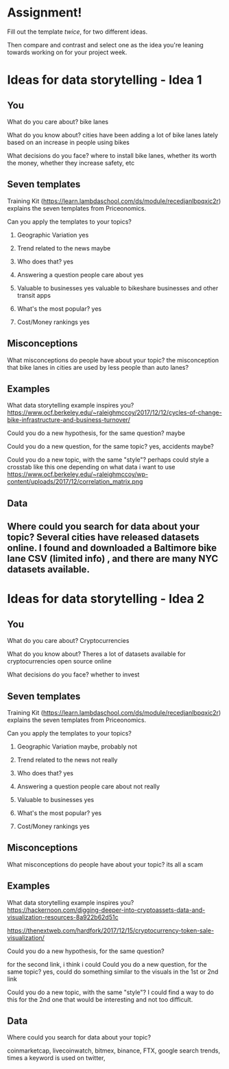 # Assignment!

Fill out the template *twice*, for two different ideas.

Then compare and contrast and select one as the idea you're leaning towards
working on for your project week.


# Ideas for data storytelling - Idea 1

## You

What do you care about?
bike lanes

What do you know about?
cities have been adding a lot of bike lanes lately based on an increase in people using bikes

What decisions do you face?
where to install bike lanes, whether its worth the money, whether they increase safety, etc   

## Seven templates

Training Kit (https://learn.lambdaschool.com/ds/module/recedjanlbpqxic2r) explains the seven templates from Priceonomics.

Can you apply the templates to your topics? 

1. Geographic Variation
yes

2. Trend related to the news
maybe

3. Who does that?
yes

4. Answering a question people care about
yes

5. Valuable to businesses
yes valuable to bikeshare businesses and other transit apps

6. What's the most popular?
yes

7. Cost/Money rankings
yes

## Misconceptions

What misconceptions do people have about your topic?
the misconception that bike lanes in cities are used by less people than auto lanes?


## Examples

What data storytelling example inspires you?
https://www.ocf.berkeley.edu/~raleighmccoy/2017/12/12/cycles-of-change-bike-infrastructure-and-business-turnover/

Could you do a new hypothesis, for the same question?
maybe

Could you do a new question, for the same topic?
yes, accidents maybe?

Could you do a new topic, with the same "style"?
perhaps could style a crosstab like this one depending on what data i want to use 
https://www.ocf.berkeley.edu/~raleighmccoy/wp-content/uploads/2017/12/correlation_matrix.png

## Data

Where could you search for data about your topic?
Several cities have released datasets online. I found and downloaded a Baltimore bike lane CSV (limited info) , and there are many NYC datasets available.
---

# Ideas for data storytelling - Idea 2

## You

What do you care about?
Cryptocurrencies

What do you know about?
Theres a lot of datasets available for cryptocurrencies open source online

What decisions do you face?
whether to invest

## Seven templates

Training Kit (https://learn.lambdaschool.com/ds/module/recedjanlbpqxic2r) explains the seven templates from Priceonomics.

Can you apply the templates to your topics? 

1. Geographic Variation
maybe, probably not

2. Trend related to the news
not really

3. Who does that?
yes

4. Answering a question people care about
not really

5. Valuable to businesses
yes

6. What's the most popular?
yes

7. Cost/Money rankings
yes

## Misconceptions

What misconceptions do people have about your topic?
its all a scam

## Examples

What data storytelling example inspires you?
https://hackernoon.com/digging-deeper-into-cryptoassets-data-and-visualization-resources-8a922b62d51c

https://thenextweb.com/hardfork/2017/12/15/cryptocurrency-token-sale-visualization/





Could you do a new hypothesis, for the same question?

for the second link, i think i could
Could you do a new question, for the same topic?
yes, could do something similar to the visuals in the 1st or 2nd link

Could you do a new topic, with the same "style"?
I could find a way to do this for the 2nd one that would be interesting and not too difficult.

## Data

Where could you search for data about your topic?

coinmarketcap, livecoinwatch, bitmex, binance, FTX, google search trends, times a keyword is used on twitter, 
